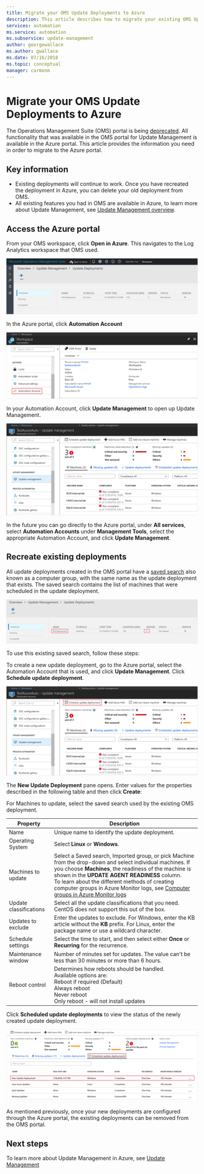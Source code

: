 ```yaml
---
title: Migrate your OMS Update Deployments to Azure
description: This article describes how to migrate your existing OMS Update deployments to Azure
services: automation
ms.service: automation
ms.subservice: update-management
author: georgewallace
ms.author: gwallace
ms.date: 07/16/2018
ms.topic: conceptual
manager: carmonm
---
```

# Migrate your OMS Update Deployments to Azure

The Operations Management Suite (OMS) portal is being [deprecated](../azure-monitor/platform/oms-portal-transition.md). All functionality that was available in the OMS portal for Update Management is available in the Azure portal. This article provides the information you need in order to migrate to the Azure portal.

## Key information

* Existing deployments will continue to work. Once you have recreated the deployment in Azure, you can delete your old deployment from OMS.
* All existing features you had in OMS are available in Azure, to learn more about Update Management, see [Update Management overview](automation-update-management.md).

## Access the Azure portal

From your OMS workspace, click **Open in Azure**. This navigates to the Log Analytics workspace that OMS used.

![Open in Azure - OMS portal](media/migrate-oms-update-deployments/link-to-azure-portal.png)

In the Azure portal, click **Automation Account**

![Azure Monitor logs](media/migrate-oms-update-deployments/log-analytics.png)

In your Automation Account, click **Update Management** to open up Update Management.

![Update Management](media/migrate-oms-update-deployments/azure-automation.png)

In the future you can go directly to the Azure portal, under **All services**, select **Automation Accounts** under **Management Tools**, select the appropriate Automation Account, and click **Update Management**.

## Recreate existing deployments

All update deployments created in the OMS portal have a [saved search](../azure-monitor/platform/computer-groups.md) also known as a computer group, with the same name as the update deployment that exists. The saved search contains the list of machines that were scheduled in the update deployment.

![Update Management](media/migrate-oms-update-deployments/oms-deployment.png)

To use this existing saved search, follow these steps:

To create a new update deployment, go to the Azure portal, select the Automation Account that is used, and click **Update Management**. Click **Schedule update deployment**.

![Schedule update deployment](media/migrate-oms-update-deployments/schedule-update-deployment.png)

The **New Update Deployment** pane opens. Enter values for the properties described in the following table and then click **Create**:

For Machines to update, select the saved search used by the existing OMS deployment.

| Property | Description |
| --- | --- |
|Name |Unique name to identify the update deployment. |
|Operating System| Select **Linux** or **Windows**.|
|Machines to update |Select a Saved search, Imported group, or pick Machine from the drop-down and select individual machines. If you choose **Machines**, the readiness of the machine is shown in the **UPDATE AGENT READINESS** column.</br> To learn about the different methods of creating computer groups in Azure Monitor logs, see [Computer groups in Azure Monitor logs](../azure-monitor/platform/computer-groups.md) |
|Update classifications|Select all the update classifications that you need. CentOS does not support this out of the box.|
|Updates to exclude|Enter the updates to exclude. For Windows, enter the KB article without the **KB** prefix. For Linux, enter the package name or use a wildcard character.  |
|Schedule settings|Select the time to start, and then select either **Once** or **Recurring** for the recurrence. | 
| Maintenance window |Number of minutes set for updates. The value can't be less than 30 minutes or more than 6 hours. |
| Reboot control| Determines how reboots should be handled.</br>Available options are:</br>Reboot if required (Default)</br>Always reboot</br>Never reboot</br>Only reboot - will not install updates|

Click **Scheduled update deployments** to view the status of the newly created update deployment.

![new update deployment](media/migrate-oms-update-deployments/new-update-deployment.png)

As mentioned previously, once your new deployments are configured through the Azure portal, the existing deployments can be removed from the OMS portal.

## Next steps

To learn more about Update Management in Azure, see [Update Management](automation-update-management.md)
